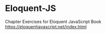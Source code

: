 # Eloquent-JS
Chapter Exercises for Eloquent JavaScript Book
https://eloquentjavascript.net/index.html

